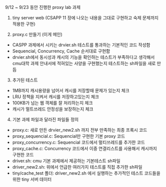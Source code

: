 9/12 ~ 9/23 동안 진행한 proxy lab 과제

1. tiny server web (CSAPP 11 장에 나오는 내용을 그대로 구현하고 숙제 문제까지 적용한 구현)

2. proxy.c 만들기 (이게 메인)

- CASPP 과제에서 시키는 drvier.sh 테스트를 통과하는 기본적인 코드 작성함
- Sequencial, Concurrency, Cache 순서대로 구현함
- drvier.sh에서 동시성과 캐시의 기능을 확인하는 테스트가 부족하다고 생각해서 cmu대학 과제 안내서에 적혀있는 사양을 구현했는지 테스트하는 sh파일을 새로 만듬

3. 추가된 테스트

- 1MB까지 캐시용량을 넘어서 캐시를 저장할때 문제가 있는지 체크
- LRU 정책을 지켜서 캐시를 저장하고있는지 체크
- 100KB가 넘는 웹 객체를 잘 처리하는지 체크
- 캐시가 멀트쓰레드 안정성을 보장하는지 체크

4. 기본 과제 파일과 달라진 파일들 정의

- proxy.c: 새로 만든 drvier_new2.sh 까지 전부 만족하는 최종 프록시 코드
- proxy_sequencial.c: Sequencial만 구현한 기본 proxy 코드
- proxy_concurrency.c: Sequencial 코드에서 멀티쓰레드를 추가한 코드
- proxy_cache.c: Concurrency 코드에서 이중 연결리스트를 사용해서 캐시까지 구현한 코드
- driver.sh: cmu 기본 과제에서 제공하는 기본테스트 sh파일
- driver_new2.sh: 위에서 언급한 여러가지 테스트를 직접 추가한 sh파일
- tiny/cache_test 폴더: driver_new2.sh 에서 실행하는 추가적인 테스트 코드들을 위한 tiny 서버 데이터